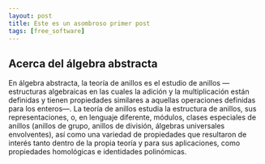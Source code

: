 ```yaml
---
layout: post
title: Este es un asombroso primer post
tags: [free_software]
---
```


## Acerca del álgebra abstracta

En álgebra abstracta, la teoría de anillos es el estudio de anillos —estructuras algebraicas en las cuales la adición y 
la multiplicación están definidas y tienen propiedades similares a aquellas operaciones definidas para los enteros—. La 
teoría de anillos estudia la estructura de anillos, sus representaciones, o, en lenguaje diferente, módulos, clases 
especiales de anillos (anillos de grupo, anillos de división, álgebras universales envolventes), así como una variedad 
de propiedades que resultaron de interés tanto dentro de la propia teoría y para sus aplicaciones, como propiedades 
homológicas e identidades polinómicas. 